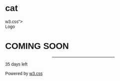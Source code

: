 # cat<!DOCTYPE html>
<html>
<title>W3.CSS Template</title>
<meta charset="UTF-8">
<meta name="viewport" content="width=device-width, initial-scale=1">
w3.css">
<link rel="stylesheet" href="https://fonts.googleapis.com/css?family=Raleway">
<style>
body,h1 {font-family: "Raleway", sans-serif}
body, html {height: 100%}
.bgimg {
    background-image: url('mixt.jpg');
    min-height: 100%;
    background-position: center;
    background-size: cover;
}
</style>
<body>

<div class="bgimg w3-display-container w3-animate-opacity w3-text-white">
  <div class="w3-display-topleft w3-padding-large w3-xlarge">
    Logo
  </div>
  <div class="w3-display-middle">
    <h1 class="w3-jumbo w3-animate-top">COMING SOON</h1>
    <hr class="w3-border-grey" style="margin:auto;width:40%">
    <p class="w3-large w3-center">35 days left</p>
  </div>
  <div class="w3-display-bottomleft w3-padding-large">
    Powered by <a href="https://www.w3schools.com/w3css/default.asp" target="_blank">w3.css</a>
  </div>
</div>

</body>
</html>
